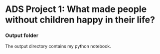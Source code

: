 # ADS Project 1: What made people without children happy in their life?
### Output folder

The output directory contains my python notebook.

